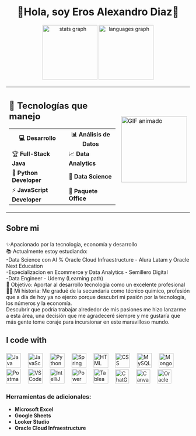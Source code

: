 <h1 align="center">🚀Hola, soy Eros Alexandro Diaz🚀</h1>


<div align="center">
  <img src="https://github-readme-stats.vercel.app/api?username=ErosAlexander&hide_title=false&hide_rank=false&show_icons=true&include_all_commits=true&count_private=true&disable_animations=false&theme=dracula&locale=en&hide_border=false" height="150" alt="stats graph" />
  <img src="https://github-readme-stats.vercel.app/api/top-langs?username=ErosAlexander&locale=en&hide_title=false&layout=compact&card_width=320&langs_count=5&theme=dracula&hide_border=false" height="150" alt="languages graph"  />
</div>

<table align="center">
  <tr>
    <td>
      <h2>🚀 Tecnologías que manejo</h2>
      <table>
        <tr>
          <th>💻 Desarrollo</th>
          <th>📊 Análisis de Datos</th>
        </tr>
        <tr>
          <td>🏆 <strong>Full-Stack Java</strong></td>
          <td>📈 <strong>Data Analytics</strong></td>
        </tr>
        <tr>
          <td>🐍 <strong>Python Developer</strong></td>
          <td>🤖 <strong>Data Science</strong></td>
        </tr>
        <tr>
          <td>⚡ <strong>JavaScript Developer</strong></td>
          <td>📘 <strong>Paquete Office</strong></td>
        </tr>
      </table>
    </td>
    <td>
      <img height="180" src="https://media0.giphy.com/media/v1.Y2lkPTc5MGI3NjExNzN6NmVkM2J1bHhtbzk5MzJqYmFxOWdzaTFuYnQ4ODF3dXd5MXh4YyZlcD12MV9pbnRlcm5hbF9naWZfYnlfaWQmY3Q9Zw/3o72EXEfAoFRXnzDvG/giphy.gif" alt="GIF animado" />
    </td>
  </tr>
</table>
  
  ###

<h2 align="left">Sobre mi</h2>

###

<p align="left">✨Apacionado por la tecnologia, economía y desarrollo<br>
  📚 Actualmente estoy estudiando:
  <br>-Data Science con AI % Oracle Cloud Infraestructure - Alura Latam y Oracle Next Education
  <br>-Especializacion en Ecommerce y Data Analytics - Semillero Digital
  <br>-Data Engineer - Udemy (Learning path)<br>
  🎯 Objetivo: Aportar al desarrollo tecnologia como un excelente profesional<br>
  🧑‍💼 Mi historia: Me gradué de la secundaria como técnico químico, profesión que a día de hoy ya no ejerzo porque descubrí mi pasión por la tecnología, los números y la economía.<br> Descubrir que podría trabajar alrededor de mis pasiones me hizo lanzarme a esta área, una decisión que me agradeceré siempre y me gustaría que más gente tome coraje para incursionar en este maravilloso mundo.</p>

###

<h2 align="left">I code with</h2>

###

<div align="left">
  <img src="https://cdn.jsdelivr.net/gh/devicons/devicon/icons/java/java-original.svg" height="40" alt="Java logo" />
  <img width="12" />
  <img src="https://cdn.jsdelivr.net/gh/devicons/devicon/icons/javascript/javascript-original.svg" height="40" alt="JavaScript logo" />
  <img width="12" />
  <img src="https://cdn.jsdelivr.net/gh/devicons/devicon/icons/python/python-original.svg" height="40" alt="Python logo" />
  <img width="12" />
  <img src="https://cdn.jsdelivr.net/gh/devicons/devicon/icons/spring/spring-original.svg" height="40" alt="Spring Boot logo" />
  <img width="12" />
  <img src="https://cdn.jsdelivr.net/gh/devicons/devicon/icons/html5/html5-original.svg" height="40" alt="HTML logo" />
  <img width="12" />
  <img src="https://cdn.jsdelivr.net/gh/devicons/devicon/icons/css3/css3-original.svg" height="40" alt="CSS logo" />
  <img width="12" />
  <img src="https://cdn.jsdelivr.net/gh/devicons/devicon/icons/mysql/mysql-original.svg" height="40" alt="MySQL logo" />
  <img width="12" />
  <img src="https://cdn.jsdelivr.net/gh/devicons/devicon/icons/mongodb/mongodb-original.svg" height="40" alt="MongoDB logo" />
  <img width="12" />
  <img src="https://www.vectorlogo.zone/logos/getpostman/getpostman-icon.svg" height="40" alt="Postman logo" />
  <img width="12" />
  <img src="https://cdn.jsdelivr.net/gh/devicons/devicon/icons/vscode/vscode-original.svg" height="40" alt="VS Code logo" />
  <img width="12" />
  <img src="https://cdn.jsdelivr.net/gh/devicons/devicon/icons/intellij/intellij-original.svg" height="40" alt="IntelliJ IDEA logo" />
  <img width="12" />
  <img src="https://upload.wikimedia.org/wikipedia/commons/c/cf/New_Power_BI_Logo.svg" height="40" alt="Power BI logo" />
  <img width="12" />
  <img src="https://upload.wikimedia.org/wikipedia/commons/4/4b/Tableau_Logo.png" height="40" alt="Tableau logo" />
  <img width="12" />
  <img src="https://img.shields.io/badge/chatGPT-74aa9c?style=for-the-badge&logo=openai&logoColor=white"height="38" alt="ChatGPT logo" />
  <img width="12" />
  <img src="https://img.shields.io/badge/Canva-%2300C4CC.svg?style=for-the-badge&logo=Canva&logoColor=white"height="38" alt="Canva" />
  <img width="12" />
  <img src="https://img.shields.io/badge/Oracle-F80000?style=for-the-badge&logo=oracle&logoColor=white"height="38" alt="Oracle" />
  <img width="12" />
  
 

</div>

### Herramientas de adicionales:
- **Microsoft Excel**  
- **Google Sheets**  
- **Looker Studio**
- **Oracle Cloud Infraestructure**  

###
